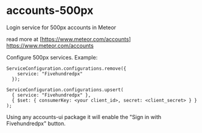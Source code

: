 # accounts-500px

Login service for 500px accounts in Meteor

read more at [https://www.meteor.com/accounts] https://www.meteor.com/accounts


Configure 500px services. Example:

```
ServiceConfiguration.configurations.remove({
    service: "Fivehundredpx"
  });
  
ServiceConfiguration.configurations.upsert(
  { service: "Fivehundredpx" },
  { $set: { consumerKey: <your client_id>, secret: <client_secret> } }
);

```

Using any accounts-ui package it will enable the "Sign in with Fivehundredpx" button.